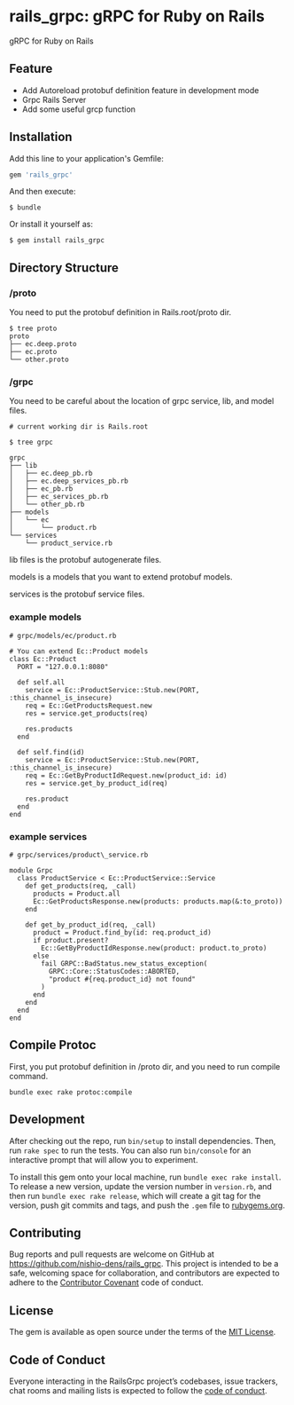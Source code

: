 # rails\_grpc: gRPC for Ruby on Rails

gRPC for Ruby on Rails

## Feature

- Add Autoreload protobuf definition feature in development mode
- Grpc Rails Server
- Add some useful grcp function

## Installation

Add this line to your application's Gemfile:

```ruby
gem 'rails_grpc'
```

And then execute:

    $ bundle

Or install it yourself as:

    $ gem install rails_grpc


## Directory Structure

### /proto

You need to put the protobuf definition in Rails.root/proto dir.

```
$ tree proto
proto
├── ec.deep.proto
├── ec.proto
└── other.proto
```

### /grpc

You need to be careful about the location of grpc service, lib, and model files.

```
# current working dir is Rails.root

$ tree grpc

grpc
├── lib
│   ├── ec.deep_pb.rb
│   ├── ec.deep_services_pb.rb
│   ├── ec_pb.rb
│   ├── ec_services_pb.rb
│   └── other_pb.rb
├── models
│   └── ec
│       └── product.rb
└── services
    └── product_service.rb
```

lib files is the protobuf autogenerate files.

models is a models that you want to extend protobuf models.

services is the protobuf service files.


### example models

```
# grpc/models/ec/product.rb

# You can extend Ec::Product models
class Ec::Product
  PORT = "127.0.0.1:8080"

  def self.all
    service = Ec::ProductService::Stub.new(PORT, :this_channel_is_insecure)
    req = Ec::GetProductsRequest.new
    res = service.get_products(req)

    res.products
  end

  def self.find(id)
    service = Ec::ProductService::Stub.new(PORT, :this_channel_is_insecure)
    req = Ec::GetByProductIdRequest.new(product_id: id)
    res = service.get_by_product_id(req)

    res.product
  end
end
```

### example services

```
# grpc/services/product\_service.rb

module Grpc
  class ProductService < Ec::ProductService::Service
    def get_products(req, _call)
      products = Product.all
      Ec::GetProductsResponse.new(products: products.map(&:to_proto))
    end

    def get_by_product_id(req, _call)
      product = Product.find_by(id: req.product_id)
      if product.present?
        Ec::GetByProductIdResponse.new(product: product.to_proto)
      else
        fail GRPC::BadStatus.new_status_exception(
          GRPC::Core::StatusCodes::ABORTED,
          "product #{req.product_id} not found"
        )
      end
    end
  end
end
```


## Compile Protoc

First, you put protobuf definition in /proto dir, and you need to run compile command.

```
bundle exec rake protoc:compile
```

## Development

After checking out the repo, run `bin/setup` to install dependencies. Then, run `rake spec` to run the tests. You can also run `bin/console` for an interactive prompt that will allow you to experiment.

To install this gem onto your local machine, run `bundle exec rake install`. To release a new version, update the version number in `version.rb`, and then run `bundle exec rake release`, which will create a git tag for the version, push git commits and tags, and push the `.gem` file to [rubygems.org](https://rubygems.org).

## Contributing

Bug reports and pull requests are welcome on GitHub at https://github.com/nishio-dens/rails_grpc. This project is intended to be a safe, welcoming space for collaboration, and contributors are expected to adhere to the [Contributor Covenant](http://contributor-covenant.org) code of conduct.

## License

The gem is available as open source under the terms of the [MIT License](https://opensource.org/licenses/MIT).

## Code of Conduct

Everyone interacting in the RailsGrpc project’s codebases, issue trackers, chat rooms and mailing lists is expected to follow the [code of conduct](https://github.com/nishio-dens/rails_grpc/blob/master/CODE_OF_CONDUCT.md).
